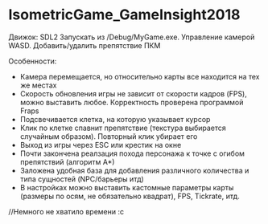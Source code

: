 # IsometricGame_GameInsight2018

Движок: SDL2
Запускать из /Debug/MyGame.exe. Управление камерой WASD. Добавить/удалить препятствие ПКМ

Особенности:
* Камера перемещается, но относительно карты все находится на тех же местах
* Скорость обновления игры не зависит от скорости кадров (FPS), можно выставить любое. Корректность проверена программой Fraps
* Подсвечивается клетка, на которую указывает курсор
* Клик по клетке спавнит препятствие (текстура выбирается случайным образом). Повторный клик убирает его
* Выход из игры через ESC или крестик на окне
* Почти закончена реалзация похода персонажа к точке с огибом препятствий (алгоритм А*)
* Заложена удобная база для добавления различного количества и типа сущностей (NPC/барьеры итд)
* В настройках можно выставить кастомные параметры карты (размеры по осям, не обязательно квадрат), FPS, Tickrate, итд.

//Немного не хватило времени :с
